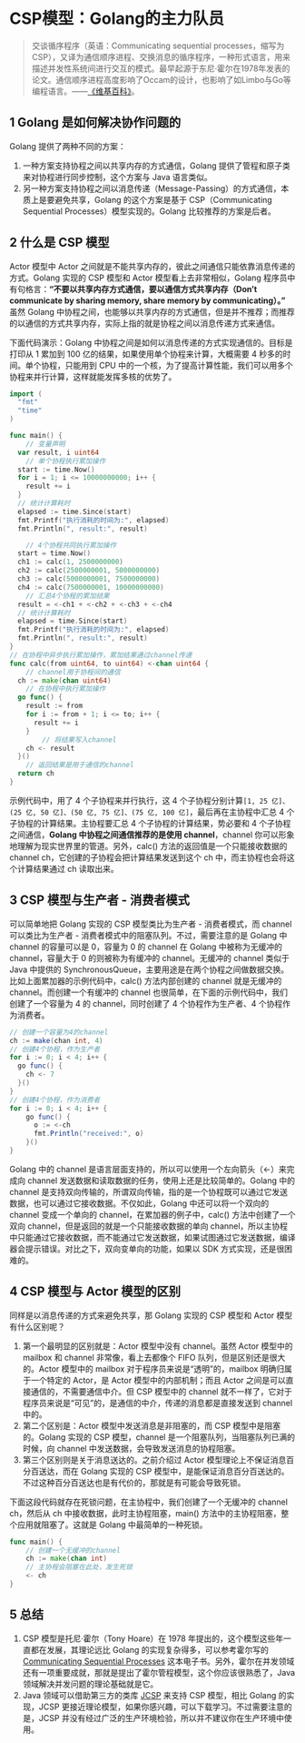 # CSP模型：Golang的主力队员

>交谈循序程序（英语：Communicating sequential processes，缩写为CSP），又译为通信顺序进程、交换消息的循序程序，一种形式语言，用来描述并发性系统间进行交互的模式。最早起源于东尼·霍尔在1978年发表的论文。通信顺序进程高度影响了Occam的设计，也影响了如Limbo与Go等编程语言。——[《维基百科》](https://zh.wikipedia.org/wiki/%E4%BA%A4%E8%AB%87%E5%BE%AA%E5%BA%8F%E7%A8%8B%E5%BC%8F)。

## 1 Golang 是如何解决协作问题的

Golang 提供了两种不同的方案：

1. 一种方案支持协程之间以共享内存的方式通信，Golang 提供了管程和原子类来对协程进行同步控制，这个方案与 Java 语言类似。
2. 另一种方案支持协程之间以消息传递（Message-Passing）的方式通信，本质上是要避免共享，Golang 的这个方案是基于 CSP（Communicating Sequential Processes）模型实现的。Golang 比较推荐的方案是后者。

## 2 什么是 CSP 模型

Actor 模型中 Actor 之间就是不能共享内存的，彼此之间通信只能依靠消息传递的方式。Golang 实现的 CSP 模型和 Actor 模型看上去非常相似，Golang 程序员中有句格言：**“不要以共享内存方式通信，要以通信方式共享内存（Don’t communicate by sharing memory, share memory by communicating）。”** 虽然 Golang 中协程之间，也能够以共享内存的方式通信，但是并不推荐；而推荐的以通信的方式共享内存，实际上指的就是协程之间以消息传递方式来通信。

下面代码演示：Golang 中协程之间是如何以消息传递的方式实现通信的。目标是打印从 1 累加到 100 亿的结果，如果使用单个协程来计算，大概需要 4 秒多的时间。单个协程，只能用到 CPU 中的一个核，为了提高计算性能，我们可以用多个协程来并行计算，这样就能发挥多核的优势了。

```go
import (
  "fmt"
  "time"
)

func main() {
    // 变量声明
  var result, i uint64
    // 单个协程执行累加操作
  start := time.Now()
  for i = 1; i <= 10000000000; i++ {
    result += i
  }
  // 统计计算耗时
  elapsed := time.Since(start)
  fmt.Printf("执行消耗的时间为:", elapsed)
  fmt.Println(", result:", result)

    // 4个协程共同执行累加操作
  start = time.Now()
  ch1 := calc(1, 2500000000)
  ch2 := calc(2500000001, 5000000000)
  ch3 := calc(5000000001, 7500000000)
  ch4 := calc(7500000001, 10000000000)
    // 汇总4个协程的累加结果
  result = <-ch1 + <-ch2 + <-ch3 + <-ch4
  // 统计计算耗时
  elapsed = time.Since(start)
  fmt.Printf("执行消耗的时间为:", elapsed)
  fmt.Println(", result:", result)
}
// 在协程中异步执行累加操作，累加结果通过channel传递
func calc(from uint64, to uint64) <-chan uint64 {
    // channel用于协程间的通信
  ch := make(chan uint64)
    // 在协程中执行累加操作
  go func() {
    result := from
    for i := from + 1; i <= to; i++ {
      result += i
    }
        // 将结果写入channel
    ch <- result
  }()
    // 返回结果是用于通信的channel
  return ch
}
```

示例代码中，用了 4 个子协程来并行执行，这 4 个子协程分别计算`[1, 25 亿]、(25 亿, 50 亿]、(50 亿, 75 亿]、(75 亿, 100 亿]`，最后再在主协程中汇总 4 个子协程的计算结果。主协程要汇总 4 个子协程的计算结果，势必要和 4 个子协程之间通信，**Golang 中协程之间通信推荐的是使用 channel**，channel 你可以形象地理解为现实世界里的管道。另外，calc() 方法的返回值是一个只能接收数据的 channel ch，它创建的子协程会把计算结果发送到这个 ch 中，而主协程也会将这个计算结果通过 ch 读取出来。

## 3 CSP 模型与生产者 - 消费者模式

可以简单地把 Golang 实现的 CSP 模型类比为生产者 - 消费者模式，而 channel 可以类比为生产者 - 消费者模式中的阻塞队列。不过，需要注意的是 Golang 中 channel 的容量可以是 0，容量为 0 的 channel 在 Golang 中被称为无缓冲的 channel，容量大于 0 的则被称为有缓冲的 channel。无缓冲的 channel 类似于 Java 中提供的 SynchronousQueue，主要用途是在两个协程之间做数据交换。比如上面累加器的示例代码中，calc() 方法内部创建的 channel 就是无缓冲的 channel。而创建一个有缓冲的 channel 也很简单，在下面的示例代码中，我们创建了一个容量为 4 的 channel，同时创建了 4 个协程作为生产者、4 个协程作为消费者。

```java
// 创建一个容量为4的channel
ch := make(chan int, 4)
// 创建4个协程，作为生产者
for i := 0; i < 4; i++ {
  go func() {
    ch <- 7
  }()
}
// 创建4个协程，作为消费者
for i := 0; i < 4; i++ {
    go func() {
      o := <-ch
      fmt.Println("received:", o)
    }()
}
```

Golang 中的 channel 是语言层面支持的，所以可以使用一个左向箭头（<-）来完成向 channel 发送数据和读取数据的任务，使用上还是比较简单的。Golang 中的 channel 是支持双向传输的，所谓双向传输，指的是一个协程既可以通过它发送数据，也可以通过它接收数据。不仅如此，Golang 中还可以将一个双向的 channel 变成一个单向的 channel，在累加器的例子中，calc() 方法中创建了一个双向 channel，但是返回的就是一个只能接收数据的单向 channel，所以主协程中只能通过它接收数据，而不能通过它发送数据，如果试图通过它发送数据，编译器会提示错误。对比之下，双向变单向的功能，如果以 SDK 方式实现，还是很困难的。

## 4 CSP 模型与 Actor 模型的区别

同样是以消息传递的方式来避免共享，那 Golang 实现的 CSP 模型和 Actor 模型有什么区别呢？

1. 第一个最明显的区别就是：Actor 模型中没有 channel。虽然 Actor 模型中的 mailbox 和 channel 非常像，看上去都像个 FIFO 队列，但是区别还是很大的。Actor 模型中的 mailbox 对于程序员来说是“透明”的，mailbox 明确归属于一个特定的 Actor，是 Actor 模型中的内部机制；而且 Actor 之间是可以直接通信的，不需要通信中介。但 CSP 模型中的 channel 就不一样了，它对于程序员来说是“可见”的，是通信的中介，传递的消息都是直接发送到 channel 中的。
2. 第二个区别是：Actor 模型中发送消息是非阻塞的，而 CSP 模型中是阻塞的。Golang 实现的 CSP 模型，channel 是一个阻塞队列，当阻塞队列已满的时候，向 channel 中发送数据，会导致发送消息的协程阻塞。
3. 第三个区别则是关于消息送达的。之前介绍过 Actor 模型理论上不保证消息百分百送达，而在 Golang 实现的 CSP 模型中，是能保证消息百分百送达的。不过这种百分百送达也是有代价的，那就是有可能会导致死锁。

下面这段代码就存在死锁问题，在主协程中，我们创建了一个无缓冲的 channel ch，然后从 ch 中接收数据，此时主协程阻塞，main() 方法中的主协程阻塞，整个应用就阻塞了。这就是 Golang 中最简单的一种死锁。

```go
func main() {
    // 创建一个无缓冲的channel  
    ch := make(chan int)
    // 主协程会阻塞在此处，发生死锁
    <- ch
}
```

## 5 总结

1. CSP 模型是托尼·霍尔（Tony Hoare）在 1978 年提出的，这个模型这些年一直都在发展，其理论远比 Golang 的实现复杂得多，可以参考霍尔写的 [Communicating Sequential Processes](http://www.usingcsp.com/cspbook.pdf) 这本电子书。另外，霍尔在并发领域还有一项重要成就，那就是提出了霍尔管程模型，这个你应该很熟悉了，Java 领域解决并发问题的理论基础就是它。
2. Java 领域可以借助第三方的类库 [JCSP](https://www.cs.kent.ac.uk/projects/ofa/jcsp/) 来支持 CSP 模型，相比 Golang 的实现，JCSP 更接近理论模型，如果你感兴趣，可以下载学习。不过需要注意的是，JCSP 并没有经过广泛的生产环境检验，所以并不建议你在生产环境中使用。
